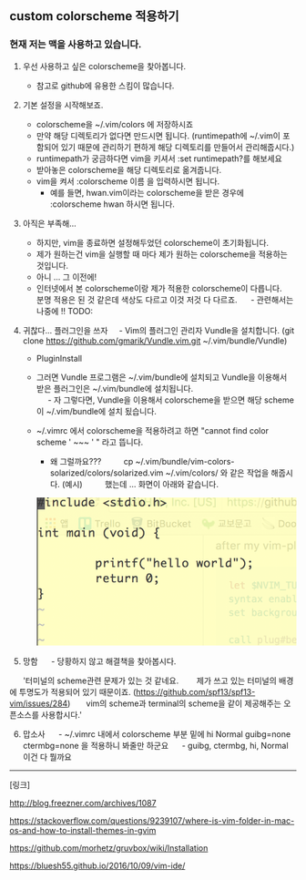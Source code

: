 ## custom colorscheme 적용하기


### 현재 저는 맥을 사용하고 있습니다.

1. 우선 사용하고 싶은 colorscheme을 찾아봅니다.
      - 참고로 github에 유용한 스킴이 많습니다.
2. 기본 설정을 시작해보죠.
      - colorscheme을 ~/.vim/colors 에 저장하시죠
      - 만약 해당 디렉토리가 없다면 만드시면 됩니다. (runtimepath에 ~/.vim이 포함되어 있기 때문에 관리하기 편하게 해당 디렉토리를 만들어서 관리해줍시다.)
      - runtimepath가 궁금하다면 vim을 키셔서 :set runtimepath?를 해보세요
      - 받아놓은 colorscheme을 해당 디렉토리로 옮겨줍니다.
      - vim을 켜서 :colorscheme 이름 을 입력하시면 됩니다.
           
           * 예를 들면, hwan.vim이라는 colorscheme을 받은 경우에 :colorscheme hwan 하시면 됩니다.
3. 아직은 부족해...
      - 하지만, vim을 종료하면 설정해두었던 colorscheme이 초기화됩니다.
      - 제가 원하는건 vim을 실행할 때 마다 제가 원하는 colorscheme을 적용하는 것입니다.
      - 아니 ... 그 이전에!
      - 인터넷에서 본 colorscheme이랑 제가 적용한 colorscheme이 다릅니다.
        
        분명 적용은 된 것 같은데 색상도 다르고 이것 저것 다 다르죠.
      - 관련해서는 나중에 !! TODO:
      
4. 귀찮다... 플러그인을 쓰자
      - Vim의 플러그인 관리자 Vundle을 설치합니다. (git clone https://github.com/gmarik/Vundle.vim.git ~/.vim/bundle/Vundle)
      - PluginInstall
      - 그러면 Vundle 프로그램은 ~/.vim/bundle에 설치되고 Vundle을 이용해서 받은 플러그인은  ~/.vim/bundle에 설치됩니다.       
      - 자 그렇다면, Vundle을 이용해서 colorscheme을 받으면 해당 scheme이 ~/.vim/bundle에 설치 됬습니다.
      - ~/.vimrc 에서 colorscheme을 적용하려고 하면 "cannot find color scheme ' ~~~ ' " 라고 뜹니다.
          
          + 왜 그럴까요???
          cp ~/.vim/bundle/vim-colors-solarized/colors/solarized.vim ~/.vim/colors/ 와 같은 작업을 해줍시다. (예시)
          했는데 ... 화면이 아래와 같습니다.
          
          ![fail](./fail_vimcolor.png)
          
5. 망함
      - 당황하지 않고 해결책을 찾아봅시다.
      
        '터미널의 scheme관련 문제가 있는 것 같네요. 
        제가 쓰고 있는 터미널의 배경에 투명도가 적용되어 있기 때문이죠. (https://github.com/spf13/spf13-vim/issues/284)
        vim의 scheme과 terminal의 scheme을 같이 제공해주는 오픈소스를 사용합시다.'
      
6. 맙소사
      - ~/.vimrc 내에서 colorscheme 부분 밑에 hi Normal guibg=none ctermbg=none 을 적용하니 봐줄만 하군요
      - guibg, ctermbg, hi, Normal 이건 다 뭘까요
          
          
---
[링크]

http://blog.freezner.com/archives/1087

https://stackoverflow.com/questions/9239107/where-is-vim-folder-in-mac-os-and-how-to-install-themes-in-gvim

https://github.com/morhetz/gruvbox/wiki/Installation

https://bluesh55.github.io/2016/10/09/vim-ide/
